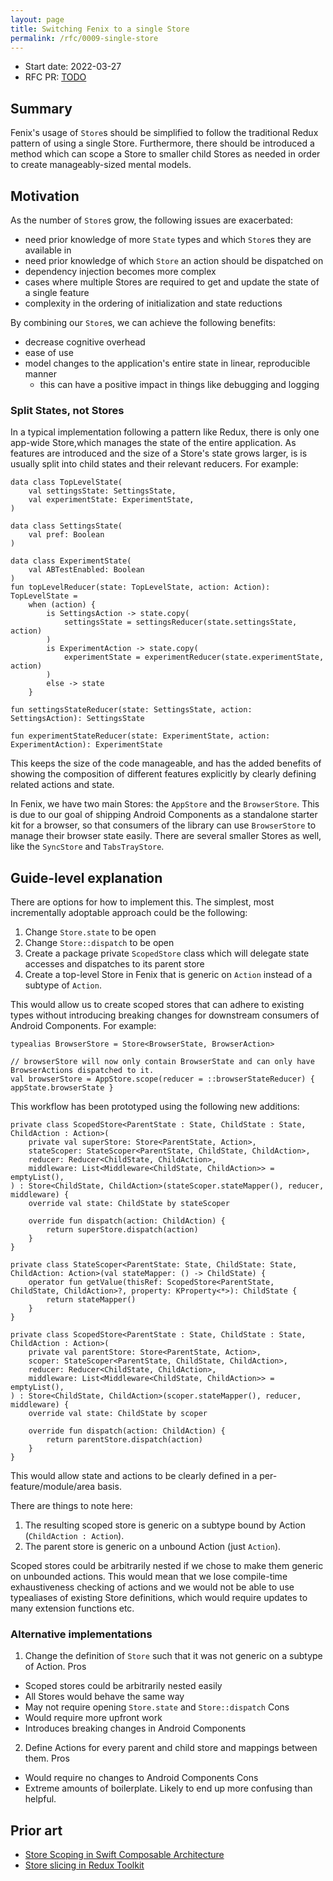 ```yaml
---
layout: page
title: Switching Fenix to a single Store
permalink: /rfc/0009-single-store
---
```


* Start date: 2022-03-27
* RFC PR: [TODO](TODO)

## Summary

Fenix's usage of `Store`s should be simplified to follow the traditional Redux pattern of using a single Store. Furthermore, there should be introduced a method which can scope a Store to smaller child Stores as needed in order to create manageably-sized mental models.

## Motivation

As the number of `Store`s grow, the following issues are exacerbated:

- need prior knowledge of more `State` types and which `Store`s they are available in
- need prior knowledge of which `Store` an action should be dispatched on
- dependency injection becomes more complex
- cases where multiple Stores are required to get and update the state of a single feature 
- complexity in the ordering of initialization and state reductions

By combining our `Store`s, we can achieve the following benefits:

- decrease cognitive overhead
- ease of use
- model changes to the application's entire state in linear, reproducible manner
    - this can have a positive impact in things like debugging and logging

### Split States, not Stores

In a typical implementation following a pattern like Redux, there is only one app-wide Store,which manages the state of the entire application. As features are introduced and the size of a Store's state grows larger, is is usually split into child states and their relevant reducers. For example:

```
data class TopLevelState(  
    val settingsState: SettingsState,  
    val experimentState: ExperimentState,  
)  
  
data class SettingsState(  
    val pref: Boolean  
)  
  
data class ExperimentState(  
    val ABTestEnabled: Boolean  
)
fun topLevelReducer(state: TopLevelState, action: Action): TopLevelState =  
    when (action) {  
        is SettingsAction -> state.copy(  
            settingsState = settingsReducer(state.settingsState, action)  
        )  
        is ExperimentAction -> state.copy(  
            experimentState = experimentReducer(state.experimentState, action)  
        )  
        else -> state  
    }  
  
fun settingsStateReducer(state: SettingsState, action: SettingsAction): SettingsState
  
fun experimentStateReducer(state: ExperimentState, action: ExperimentAction): ExperimentState
```

This keeps the size of the code manageable, and has the added benefits of showing the composition of different features explicitly by clearly defining related actions and state.

In Fenix, we have two main Stores: the `AppStore` and the `BrowserStore`. This is due to our goal of shipping Android Components as a standalone starter kit for a browser, so that consumers of the library can use `BrowserStore` to manage their browser state easily. There are several smaller Stores as well, like the `SyncStore` and `TabsTrayStore`.

## Guide-level explanation

There are options for how to implement this. The simplest, most incrementally adoptable approach could be the following:

1. Change `Store.state` to be open
2. Change `Store::dispatch` to be open
3. Create a package private `ScopedStore` class which will delegate state accesses and dispatches to its parent store
4. Create a top-level Store in Fenix that is generic on `Action` instead of a subtype of `Action`.

This would allow us to create scoped stores that can adhere to existing types without introducing breaking changes for downstream consumers of Android Components. For example:

```
typealias BrowserStore = Store<BrowserState, BrowserAction>

// browserStore will now only contain BrowserState and can only have BrowserActions dispatched to it.
val browserStore = AppStore.scope(reducer = ::browserStateReducer) { appState.browserState }
```

This workflow has been prototyped using the following new additions:
```
private class ScopedStore<ParentState : State, ChildState : State, ChildAction : Action>(
    private val superStore: Store<ParentState, Action>,
    stateScoper: StateScoper<ParentState, ChildState, ChildAction>,
    reducer: Reducer<ChildState, ChildAction>,
    middleware: List<Middleware<ChildState, ChildAction>> = emptyList(),
) : Store<ChildState, ChildAction>(stateScoper.stateMapper(), reducer, middleware) {
    override val state: ChildState by stateScoper

    override fun dispatch(action: ChildAction) {
        return superStore.dispatch(action)
    }
}

private class StateScoper<ParentState: State, ChildState: State, ChildAction: Action>(val stateMapper: () -> ChildState) {
    operator fun getValue(thisRef: ScopedStore<ParentState, ChildState, ChildAction>?, property: KProperty<*>): ChildState {
        return stateMapper()
    }
}

private class ScopedStore<ParentState : State, ChildState : State, ChildAction : Action>(
    private val parentStore: Store<ParentState, Action>,
    scoper: StateScoper<ParentState, ChildState, ChildAction>,
    reducer: Reducer<ChildState, ChildAction>,
    middleware: List<Middleware<ChildState, ChildAction>> = emptyList(),
) : Store<ChildState, ChildAction>(scoper.stateMapper(), reducer, middleware) {
    override val state: ChildState by scoper

    override fun dispatch(action: ChildAction) {
        return parentStore.dispatch(action)
    }
}
```

This would allow state and actions to be clearly defined in a per-feature/module/area basis.

There are things to note here:
1. The resulting scoped store is generic on a subtype bound by Action (`ChildAction : Action`).
2. The parent store is generic on a unbound Action (just `Action`).

Scoped stores could be arbitrarily nested if we chose to make them generic on unbounded actions. This would mean that we lose compile-time exhaustiveness checking of actions and we would not be able to use typealiases of existing Store definitions, which would require updates to many extension functions etc. 

### Alternative implementations

1. Change the definition of `Store` such that it was not generic on a subtype of Action. 
Pros
- Scoped stores could be arbitrarily nested easily
- All Stores would behave the same way
- May not require opening `Store.state` and `Store::dispatch`
Cons
- Would require more upfront work
- Introduces breaking changes in Android Components

2. Define Actions for every parent and child store and mappings between them.
Pros
- Would require no changes to Android Components
Cons
- Extreme amounts of boilerplate. Likely to end up more confusing than helpful.

## Prior art
- [Store Scoping in Swift Composable Architecture](https://pointfreeco.github.io/swift-composable-architecture/main/documentation/composablearchitecture/store/scope(state:action:)/)
- [Store slicing in Redux Toolkit](https://redux-toolkit.js.org/api/createSlice)